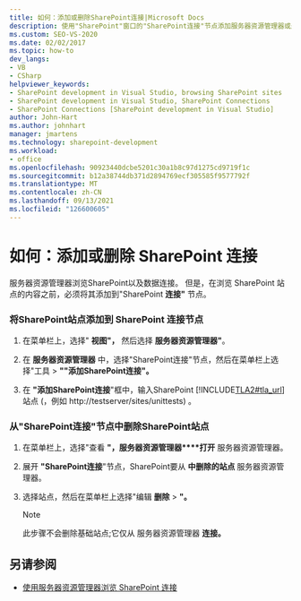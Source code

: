```yaml
---
title: 如何：添加或删除SharePoint连接|Microsoft Docs
description: 使用"SharePoint"窗口的"SharePoint连接"节点添加服务器资源管理器或删除Visual Studio。
ms.custom: SEO-VS-2020
ms.date: 02/02/2017
ms.topic: how-to
dev_langs:
- VB
- CSharp
helpviewer_keywords:
- SharePoint development in Visual Studio, browsing SharePoint sites
- SharePoint development in Visual Studio, SharePoint Connections
- SharePoint Connections [SharePoint development in Visual Studio]
author: John-Hart
ms.author: johnhart
manager: jmartens
ms.technology: sharepoint-development
ms.workload:
- office
ms.openlocfilehash: 90923440dcbe5201c30a1b8c97d1275cd9719f1c
ms.sourcegitcommit: b12a38744db371d2894769ecf305585f9577792f
ms.translationtype: MT
ms.contentlocale: zh-CN
ms.lasthandoff: 09/13/2021
ms.locfileid: "126600605"
---
```

# <a name="how-to-add-or-remove-sharepoint-connections"></a>如何：添加或删除 SharePoint 连接
  服务器资源管理器浏览SharePoint以及数据连接。 但是，在浏览 SharePoint 站点的内容之前，必须将其添加到"SharePoint **连接"** 节点。

### <a name="to-add-a-sharepoint-site-to-the-sharepoint-connections-node"></a>将SharePoint站点添加到 SharePoint 连接节点

1. 在菜单栏上，选择" **视图"，** 然后选择 **服务器资源管理器"**。

2. 在 **服务器资源管理器** 中，选择"SharePoint连接"节点，然后在菜单栏上选择"工具  >  **""添加SharePoint连接"。**

3. 在 **"添加SharePoint连接**"框中，输入SharePoint [!INCLUDE[TLA2#tla_url](../sharepoint/includes/tla2sharptla-url-md.md)] 站点 (，例如 http://testserver/sites/unittests) 。

### <a name="to-delete-a-sharepoint-site-from-the-sharepoint-connections-node"></a>从"SharePoint连接"节点中删除SharePoint站点

1. 在菜单栏上，选择"查看 **"，服务器资源管理器****打开** 服务器资源管理器。 

2. 展开 **"SharePoint连接**"节点，SharePoint要从 **中删除的站点** 服务器资源管理器。

3. 选择站点，然后在菜单栏上选择"编辑 **删除**  >  **"。**

    > [!NOTE]
    > 此步骤不会删除基础站点;它仅从 服务器资源管理器 **连接。**

## <a name="see-also"></a>另请参阅
- [使用服务器资源管理器浏览 SharePoint 连接](../sharepoint/browsing-sharepoint-connections-using-server-explorer.md)
